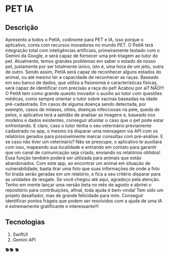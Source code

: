 # PET IA 

## Descrição
Apresento a todos o PetIA, codinome para PET e IA, isso porque o aplicativo, conta com recursos inovadores no mundo PET.
O PetIA terá integração total com inteligências artificiais, primeiramente testado com o Gemini da Google, e será capaz de fornecer uma pré-triagem ao tutor do pet. Atualmente, temos grandes problemas em saber o estado de nosso pet, justamente por ser totalmente único, isto é, uma hora de um jeito, outra de outro. Sendo assim, PetIA será capaz de reconhecer alguns estados do animal, ou até mesmo ter a capacidade de reconhecer as raças. Baseado em seu banco de dados, que utiliza a fisionomia e características físicas, será capaz de identificar com precisão a raça do pet! Acabou por aí? NÃO!!!
O PetIA tem como grande quesito inovador o auxílio ao tutor com questões médicas, como sempre orientar o tutor sobre vacinas baseadas na idade pré-cadastrada. Em casos de alguma doença sendo detectada, por exemplo, casos de miíases, otites, doenças infecciosas na pele, queda de pelos, o aplicativo terá a aptidão de analisar as imagens e, baseado nos modelos e dados existentes, conseguir afunilar o caso que o pet pode estar enfrentando. E claro, caso o tutor tenha o seu veterinário previamente cadastrado no app, o mesmo irá disparar uma mensagem via API com os relatórios gerados para possivelmente marcar consultas com pré-análise.
E se caso não tiver um veterinário? Não se preocupe, o aplicativo te auxiliará com isso, mapeando sua localidade e entrando em contato para garantir que um canal de comunicação seja criado, enviando os relatórios obtidos! Essa função também poderá ser utilizada para animais que estão abandonados. Com este app, ao encontrar um animal em situação de vulnerabilidade, basta tirar uma foto que suas informações de onde a foto foi tirada serão geradas em um relatório, e fica a seu critério disparar para as unidades de resgate.
Se você chegou até aqui, agradeço pela atenção. Tenho em mente lançar uma versão beta no mês de agosto e abrirei o repositório para contribuições, afinal, toda ajuda é bem-vinda!
Tem sido um projeto desafiador, mas de grande felicidade para mim. Conseguir identificar pontos frágeis que podem ser resolvidos com a ajuda de uma IA é extremamente gratificante e interessante!!!

## Tecnologias 
1. SwiftUI
2. Gemini API

🐕🐕 🐕 
